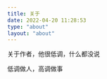 ```yaml
---
title: 关于
date: 2022-04-20 11:28:53
type: "about"
layout: "about"
---
```


关于作者，他很低调，什么都没说

低调做人，高调做事
